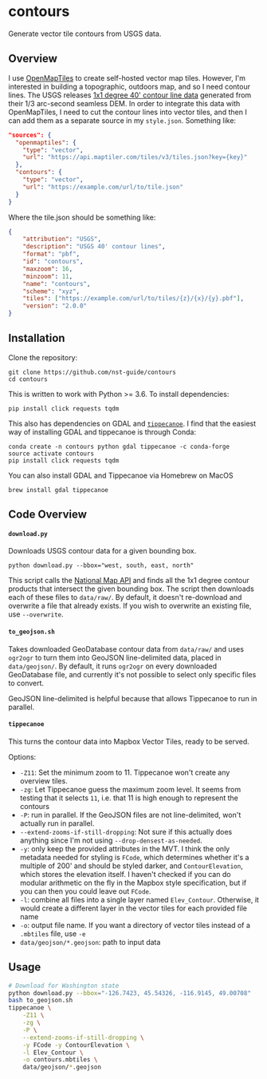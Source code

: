 # contours

Generate vector tile contours from USGS data.

## Overview

I use [OpenMapTiles](https://github.com/openmaptiles/openmaptiles) to create self-hosted
vector map tiles. However, I'm interested in building a topographic, outdoors
map, and so I need contour lines. The USGS releases [1x1 degree 40' contour line data][contours]
generated from their 1/3 arc-second seamless DEM. In order to integrate this data with OpenMapTiles, I need to cut the contour lines into vector tiles, and then I can add them as a separate source in my `style.json`. Something like:

```json
"sources": {
  "openmaptiles": {
    "type": "vector",
    "url": "https://api.maptiler.com/tiles/v3/tiles.json?key={key}"
  },
  "contours": {
    "type": "vector",
    "url": "https://example.com/url/to/tile.json"
  }
}
```

Where the tile.json should be something like:
```json
{
	"attribution": "USGS",
	"description": "USGS 40' contour lines",
	"format": "pbf",
	"id": "contours",
	"maxzoom": 16,
	"minzoom": 11,
	"name": "contours",
	"scheme": "xyz",
	"tiles": ["https://example.com/url/to/tiles/{z}/{x}/{y}.pbf"],
	"version": "2.0.0"
}
```

[contours]: https://www.sciencebase.gov/catalog/items?q=&filter=tags%3DNational+Elevation+Dataset+%28NED%29+1%2F3+arc-second+-+Contours

## Installation

Clone the repository:
```
git clone https://github.com/nst-guide/contours
cd contours
```

This is written to work with Python >= 3.6. To install dependencies:
```
pip install click requests tqdm
```

This also has dependencies on GDAL and
[`tippecanoe`](https://github.com/mapbox/tippecanoe). I find that the easiest
way of installing GDAL and tippecanoe is through Conda:
```
conda create -n contours python gdal tippecanoe -c conda-forge
source activate contours
pip install click requests tqdm
```

You can also install GDAL and Tippecanoe via Homebrew on MacOS
```
brew install gdal tippecanoe
```

## Code Overview

#### `download.py`

Downloads USGS contour data for a given bounding box.

```
python download.py --bbox="west, south, east, north"
```

This script calls the [National Map API](https://viewer.nationalmap.gov/tnmaccess/api/index)
and finds all the 1x1 degree contour products that intersect the given bounding
box. The script then downloads each of these files to `data/raw/`. By default,
it doesn't re-download and overwrite a file that already exists. If you wish to
overwrite an existing file, use `--overwrite`.

#### `to_geojson.sh`

Takes downloaded GeoDatabase contour data from `data/raw/` and uses `ogr2ogr` to
turn them into GeoJSON line-delimited data, placed in `data/geojson/`. By
default, it runs `ogr2ogr` on every downloaded GeoDatabase file, and currently
it's not possible to select only specific files to convert.

GeoJSON line-delimited is helpful because that allows Tippecanoe to run in parallel.

#### `tippecanoe`

This turns the contour data into Mapbox Vector Tiles, ready to be served.

Options:

- `-Z11`: Set the minimum zoom to 11. Tippecanoe won't create any overview tiles.
- `-zg`: Let Tippecanoe guess the maximum zoom level. It seems from testing that it selects `11`, i.e. that 11 is high enough to represent the contours
- `-P`: run in parallel. If the GeoJSON files are not line-delimited, won't actually run in parallel.
- `--extend-zooms-if-still-dropping`: Not sure if this actually does anything since I'm not using `--drop-densest-as-needed`.
- `-y`: only keep the provided attributes in the MVT. I think the only metadata needed for styling is `FCode`, which determines whether it's a multiple of 200' and should be styled darker, and `ContourElevation`, which stores the elevation itself. I haven't checked if you can do modular arithmetic on the fly in the Mapbox style specification, but if you can then you could leave out `FCode`.
- `-l`: combine all files into a single layer named `Elev_Contour`. Otherwise, it would create a different layer in the vector tiles for each provided file name
- `-o`: output file name. If you want a directory of vector tiles instead of a `.mbtiles` file, use `-e`
- `data/geojson/*.geojson`: path to input data

## Usage

```bash
# Download for Washington state
python download.py --bbox="-126.7423, 45.54326, -116.9145, 49.00708"
bash to_geojson.sh
tippecanoe \
    -Z11 \
    -zg \
    -P \
    --extend-zooms-if-still-dropping \
    -y FCode -y ContourElevation \
    -l Elev_Contour \
    -o contours.mbtiles \
    data/geojson/*.geojson
```